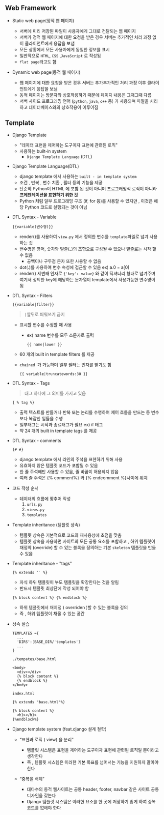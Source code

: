 ## Web Framework

* Static web page(정적 웹 페이지)

  * 서버에 미리 저장된 파일이 사용자에게 그대로 전달되는 웹 페이지
  * 서버가 정적 웹 페이지에 대한 요청을 받은 경우 서버는 추가적인 처리 과정 없이 클라이언트에게 응답을 보냄
  * 모든 상황에서 모든 사용자에게 동일한 정보를 표시
  * 일반적으로 `HTML`, `CSS` ,`JavaScript` 로 작성됨
  * `flat page`라고도 함
* Dynamic web page(동적 웹 페이지)

  * 웹 페이지에 대한 요청을 받은 경우 서버는 추가추가적인 처리 과정 이후 클라이언트에게 응답을 보냄
  * 동적 페이지는 방문자와 상호작용하기 때문에 페이지 내용은 그때그때 다름
  * 서버 사이드 프로그래밍 언어 (`python`, `java`, `c++` 등) 가 사용되며 파일을 처리하고 데이터베이스와의 상호작용이 이루어짐





## Template

* Django Template

  * "데이터 표현을 제어하는 도구이자 표현에 관련된 로직"
  * 사용하는 built-in system
    * `Django Template Language` (DTL)

* Django Template Language(DTL)

  * django template 에서 사용하는 `built - in template system`
  * 조건 , 반복 , 변수 치환 , 필터 등의 기능을 제공
  * 단순히 Python이 HTML 에 포함 된 것이 아니며 프로그래밍적 로직이 아니라 **프레젠테이션을 표현하기 위한 것**
  * Python 처럼 일부 프로그래밍 구조 (if, for 등)를 사용할 수 있지만 , 이것은 해당 Python 코드로 실행되는 것이 아님

* DTL Syntax - Variable

  ```
  {{variable(변수명)}}
  ```

  * render()를 사용하여 `view.py` 에서 정의한 변수를 `template`파일로 넘겨 사용하는 것
  * 변수명은 영어, 숫자와 밑줄(_)의 조합으로 구성될 수 있으나 밑줄로는 시작 할 수 없음
    * 공백이나 구두점 문자 또한 사용할 수 없음
  * dot(.)를 사용하여 변수 속성에 접근할 수 있음  ex) a.0 = a[0]
  * render() 세번째 인자로 `{'key': value}` 와 같이 딕셔너리 형태로 넘겨주며 여기서 정의한 key에 해당하는 문자열이 template에서 사용가능한 변수명이 됨

* DTL Syntax - Filters

  ```
  {{variable|filter}}
  ```

  > `|`앞뒤로 띄워쓰기 금지

  * 표시할 변수를 수정할 때 사용

    + ex) name 변수를 모두 소문자로 출력

      ```
      {{ name|lower }}
      ```

  * 60 개의 built in template filters 를 제공

  * `chained `가 가능하며 일부 필터는 인자를 받기도 함

    ```
    {{ variable|truncatewords:30 }}
    ```

    

  

* DTL Syntax - Tags

  > 태그 하나에 그 의미를 가지고 있음

  ```
  { % tag %}
  ```

  * 출력 텍스트를 만들거나 반복 또는 논리를 수행하여 제어 흐름을 만드는 등 변수보다 복잡한 일들을 수행
  * 일부태그는 시작과 종료태그가 필요 ex) if 태그
  * 약 24 개의 built in template tags 를 제공

* DTL Syntax - comments

  ```
  {# #}
  ```

  * django template 에서 라인의 주석을 표현하기 위해 사용
  * 유효하지 않은 템플릿 코드가 포함될 수 있음
  * 한 줄 주석에만 사용할 수 있음, 줄 바꿈이 허용되지 않음
  * 여러 줄 주석은 {% comment%} 와 {% endcomment %}사이에 위치

* 코드 작성 순서

  * 데이터의 흐름에 맞추어 작성
    1. `urls.py`
    2. `views.py`
    3. `templates`

* Template inheritance (템플릿 상속)

  * 템플릿 상속은 기본적으로 코드의 재사용성에 초점을 맞춤
  * 템플릿 상속을 사용하면 사이트의 모든 공통 요소를 포함하고 , 하위 템플릿이 재정의 (override) 할 수 있는 블록을 정의하는 기본 `skeleton` 템플릿을 만들 수 있음

* Template inheritance - "tags"

  ```
  {% extends '' %}
  ```

  * 자식 하위 템플릿이 부모 템플릿을 확장한다는 것을 알림
  * 반드시 템플릿 최상단에 작성 되어야 함

  ```
  {% block content %} {% endblock %}
  ```

  * 하위 템플릿에서 재지정 ( overriden )할 수 있는 블록을 정의
  * 즉 , 하위 템플릿이 채울 수 있는 공간

* 상속 실습

  ```
  TEMPLATES ={
  	...
  	'DIRS':[BASE_DIR/'templates']
  	...
  }
  ```

  ```
  ./tempates/base.html
  
  <body>
  	<div></div>
  	{% block content %}
  	{% endblock %}
  </body>
  ```

  ```
  index.html
  
  {% extends 'base.html'%}
  
  {% block content %}
  	<h1></h1>
  {%endblock%}
  ```

  

* Django template system (feat.django 설계 철학)

  * “표현과 로직 ( view) 을 분리”

    * 템플릿 시스템은 표현을 제어하는 도구이자 표현에 관련된 로직일 뿐이라고 생각한다
    * 즉 , 템플릿 시스템은 이러한 기본 목표를 넘어서는 기능을 지원하지 말아야 한다

  * “중복을 배제”

    * 대다수의 동적 웹사이트는 공통 header, footer, navbar 같은 사이트 공통 디자인을 갖는다
    * Django 템플릿 시스템은 이러한 요소를 한 곳에 저장하기 쉽게 하여 중복 코드를 없애야 한다

    